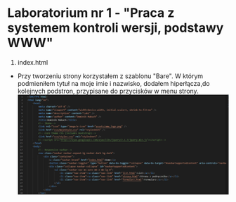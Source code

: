 # Laboratorium nr 1 - "Praca z systemem kontroli wersji, podstawy WWW"

1. index.html
* Przy tworzeniu strony korzystałem z szablonu "Bare". W którym podmieniłem tytuł na moje imie i nazwisko, dodałem hiperłącza,do kolejnych podstron, przypisane do przycisków w menu strony.
![index1](assets/index-1.png)
